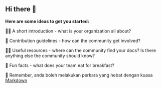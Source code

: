 ## Hi there 👋

<!---->
**Here are some ideas to get you started:**

🙋‍♀️ A short introduction - what is your organization all about?

🌈 Contribution guidelines - how can the community get involved?

👩‍💻 Useful resources - where can the community find your docs? Is there anything else the community should know?

🍿 Fun facts - what does your team eat for breakfast?

🧙 Remember, anda boleh melakukan perkara yang hebat dengan kuasa [Markdown](https://docs.github.com/github/writing-on-github/getting-started-with-writing-and-formatting-on-github/basic-writing-and-formatting-syntax)
<!---->
